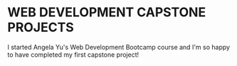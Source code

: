 # WEB DEVELOPMENT CAPSTONE PROJECTS
I started Angela Yu's Web Development Bootcamp course and I'm so happy to have completed my first capstone project!
